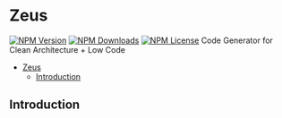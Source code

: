 # Zeus
[![NPM Version](http://img.shields.io/npm/v/@theogonic/zeus.svg?style=flat)](https://www.npmjs.org/package/@theogonic/zeus)
[![NPM Downloads](https://img.shields.io/npm/dm/@theogonic/zeus.svg?style=flat)](https://npmcharts.com/compare/@theogonic/zeus?minimal=true)
[![NPM License](https://img.shields.io/npm/l/all-contributors.svg?style=flat)](https://github.com/theogonic/zeus/blob/master/LICENSE)
Code Generator for Clean Architecture + Low Code

- [Zeus](#zeus)
  - [Introduction](#introduction)

## Introduction





